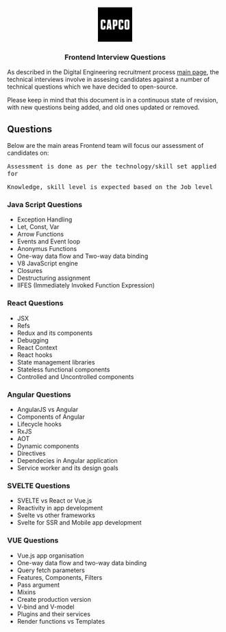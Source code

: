 <!-- PROJECT LOGO -->
<br />
<p align="center">
  <a href="https://github.com/capcodigital/repo_name">
    <img src="images/logo.png" alt="Logo" width="80" height="80">
  </a>
  
<h3 align="center"> Frontend Interview Questions </h3>
  
As described in the Digital Engineering recruitment process [main page](https://github.com/capcodigital/interview-questions/blob/main/README.md#interview-questions), 
the technical interviews involve in assesing candidates against a number of technical 
questions which we have decided to open-source.

Please keep in mind that this document is in a continuous state of revision, with new questions being added, and old ones updated or removed.

## Questions
Below are the main areas Frontend team will focus our assessment of candidates on:
 
 <kbd>Assessment is done as per the technology/skill set applied for </kbd>
 
 <kbd>Knowledge, skill level is expected based on the Job level</kbd>

### Java Script Questions
* Exception Handling
* Let, Const, Var
* Arrow Functions
* Events and Event loop
* Anonymus Functions
* One-way data flow and Two-way data binding
* V8 JavaScript engine
* Closures 
* Destructuring assignment
* IIFES (Immediately Invoked Function Expression)


### React Questions
* JSX
* Refs
* Redux and its components
* Debugging
* React Context
* React hooks
* State management libraries
* Stateless functional components
* Controlled and Uncontrolled components



### Angular Questions
* AngularJS vs Angular
* Components of Angular
* Lifecycle hooks
* RxJS
* AOT
* Dynamic components
* Directives
* Dependecies in Angular application
* Service worker and its design goals


### SVELTE Questions
* SVELTE vs React or Vue.js
* Reactivity in app development
* Svelte vs other frameworks
* Svelte for SSR and Mobile app development

### VUE Questions
* Vue.js app organisation
* One-way data flow and two-way data binding
* Query fetch parameters
* Features, Components, Filters
* Pass argument
* Mixins
* Create production version 
* V-bind and V-model
* Plugins and their services
* Render functions vs Templates

